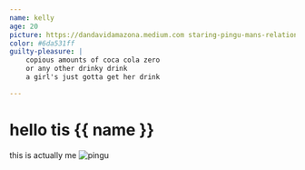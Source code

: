 ```yaml
---
name: kelly
age: 20
picture: https://dandavidamazona.medium.com staring-pingu-mans-relationship-to-the-sublime-meme-analysis-3d5eac7bcf64
color: #6da531ff
guilty-pleasure: |
    copious amounts of coca cola zero
    or any other drinky drink
    a girl's just gotta get her drink

---
```


# hello tis {{ name }}

this is actually me
![pingu](picture)
